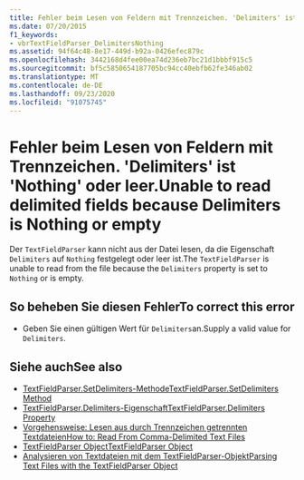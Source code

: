 ```yaml
---
title: Fehler beim Lesen von Feldern mit Trennzeichen. 'Delimiters' ist 'Nothing' oder leer.
ms.date: 07/20/2015
f1_keywords:
- vbrTextFieldParser_DelimitersNothing
ms.assetid: 94f64c48-8e17-449d-b92a-0426efec879c
ms.openlocfilehash: 3442168d4fee00ea74d236eb7bc21d1bbbf915c5
ms.sourcegitcommit: bf5c5850654187705bc94cc40ebfb62fe346ab02
ms.translationtype: MT
ms.contentlocale: de-DE
ms.lasthandoff: 09/23/2020
ms.locfileid: "91075745"
---
```

# <a name="unable-to-read-delimited-fields-because-delimiters-is-nothing-or-empty"></a><span data-ttu-id="d9782-102">Fehler beim Lesen von Feldern mit Trennzeichen. 'Delimiters' ist 'Nothing' oder leer.</span><span class="sxs-lookup"><span data-stu-id="d9782-102">Unable to read delimited fields because Delimiters is Nothing or empty</span></span>

<span data-ttu-id="d9782-103">Der `TextFieldParser` kann nicht aus der Datei lesen, da die Eigenschaft `Delimiters` auf `Nothing` festgelegt oder leer ist.</span><span class="sxs-lookup"><span data-stu-id="d9782-103">The `TextFieldParser` is unable to read from the file because the `Delimiters` property is set to `Nothing` or is empty.</span></span>  
  
## <a name="to-correct-this-error"></a><span data-ttu-id="d9782-104">So beheben Sie diesen Fehler</span><span class="sxs-lookup"><span data-stu-id="d9782-104">To correct this error</span></span>  
  
- <span data-ttu-id="d9782-105">Geben Sie einen gültigen Wert für `Delimiters`an.</span><span class="sxs-lookup"><span data-stu-id="d9782-105">Supply a valid value for `Delimiters`.</span></span>  
  
## <a name="see-also"></a><span data-ttu-id="d9782-106">Siehe auch</span><span class="sxs-lookup"><span data-stu-id="d9782-106">See also</span></span>

- [<span data-ttu-id="d9782-107">TextFieldParser.SetDelimiters-Methode</span><span class="sxs-lookup"><span data-stu-id="d9782-107">TextFieldParser.SetDelimiters Method</span></span>](xref:Microsoft.VisualBasic.FileIO.TextFieldParser.SetDelimiters%2A)
- [<span data-ttu-id="d9782-108">TextFieldParser.Delimiters-Eigenschaft</span><span class="sxs-lookup"><span data-stu-id="d9782-108">TextFieldParser.Delimiters Property</span></span>](xref:Microsoft.VisualBasic.FileIO.TextFieldParser.Delimiters%2A)
- [<span data-ttu-id="d9782-109">Vorgehensweise: Lesen aus durch Trennzeichen getrennten Textdateien</span><span class="sxs-lookup"><span data-stu-id="d9782-109">How to: Read From Comma-Delimited Text Files</span></span>](../developing-apps/programming/drives-directories-files/how-to-read-from-comma-delimited-text-files.md)
- [<span data-ttu-id="d9782-110">TextFieldParser Object</span><span class="sxs-lookup"><span data-stu-id="d9782-110">TextFieldParser Object</span></span>](../language-reference/objects/textfieldparser-object.md)
- [<span data-ttu-id="d9782-111">Analysieren von Textdateien mit dem TextFieldParser-Objekt</span><span class="sxs-lookup"><span data-stu-id="d9782-111">Parsing Text Files with the TextFieldParser Object</span></span>](../developing-apps/programming/drives-directories-files/parsing-text-files-with-the-textfieldparser-object.md)
